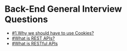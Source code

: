 # Back-End General Interview Questions

- [#1.Why we should have to use Cookies?](https://github.com/BekCodingAddict/Back-End/blob/master/Interview-Questions/General/Questions/Why-we-use-cookies.md)
- [#What is REST APIs?](https://github.com/BekCodingAddict/Back-End/blob/master/Interview-Questions/General/Questions/REST-APIs.md)
- [#What is RESTful APIs](https://github.com/BekCodingAddict/Back-End/blob/master/Concepts/General/Topics/RESTful-APIs.md)
